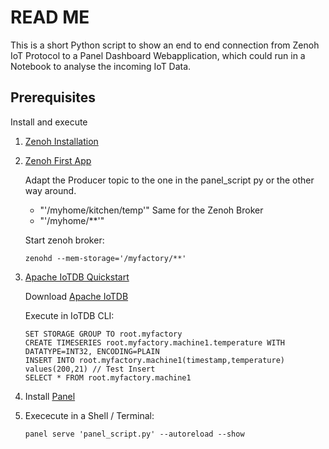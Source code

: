 # READ ME
This is a short Python script to show an end to end connection from Zenoh IoT Protocol to a Panel Dashboard Webapplication, which could run in a Notebook to analyse the incoming IoT Data.

## Prerequisites

Install and execute
1) [Zenoh Installation](https://zenoh.io/docs/getting-started/installation/)

2) [Zenoh First App](https://zenoh.io/docs/getting-started/first-app/)

    Adapt the Producer topic to the one in the panel_script py or the other way around. 
    - "'/myhome/kitchen/temp'"
    Same for the Zenoh Broker
    - "'/myhome/**'"

    Start zenoh broker:
    ```
    zenohd --mem-storage='/myfactory/**' 
    ``` 

3) [Apache IoTDB Quickstart](https://iotdb.apache.org/UserGuide/V0.13.x/QuickStart/QuickStart.html)

    Download [Apache IoTDB](https://iotdb.apache.org/Download/)

    Execute in IoTDB CLI:
    ```
    SET STORAGE GROUP TO root.myfactory
    CREATE TIMESERIES root.myfactory.machine1.temperature WITH DATATYPE=INT32, ENCODING=PLAIN
    INSERT INTO root.myfactory.machine1(timestamp,temperature) values(200,21) // Test Insert
    SELECT * FROM root.myfactory.machine1
    ```

4) Install [Panel](https://panel.holoviz.org/getting_started/index.html)

4) Exececute in a Shell / Terminal: 

    ``` 
    panel serve 'panel_script.py' --autoreload --show 
    ``` 






